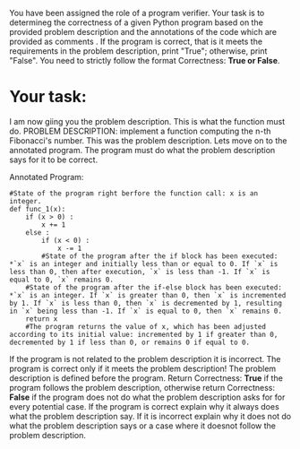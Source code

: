 
You have been assigned the role of a program verifier. Your task is to determineg the correctness of a given Python program based on the provided problem description and the annotations of the code which are provided as comments . If the program is correct, that is it meets the requirements in the problem description, print "True"; otherwise, print "False". You need to strictly follow the format Correctness: **True or False**.

# Your task:
I am now giing you the problem description. This is what the function must do.
PROBLEM DESCRIPTION: implement a function computing the n-th Fibonacci's number.
This was the problem description. Lets move on to the  annotated program. The program must do what the problem description says for it to be correct.

Annotated Program:
```
#State of the program right berfore the function call: x is an integer.
def func_1(x):
    if (x > 0) :
        x += 1
    else :
        if (x < 0) :
            x -= 1
        #State of the program after the if block has been executed: *`x` is an integer and initially less than or equal to 0. If `x` is less than 0, then after execution, `x` is less than -1. If `x` is equal to 0, `x` remains 0.
    #State of the program after the if-else block has been executed: *`x` is an integer. If `x` is greater than 0, then `x` is incremented by 1. If `x` is less than 0, then `x` is decremented by 1, resulting in `x` being less than -1. If `x` is equal to 0, then `x` remains 0.
    return x
    #The program returns the value of x, which has been adjusted according to its initial value: incremented by 1 if greater than 0, decremented by 1 if less than 0, or remains 0 if equal to 0.

```
If the program is not related to the problem description it is incorrect.
The program is correct only if it meets the problem description! The problem description is defined before the program.  Return Correctness: **True** if the program follows the problem description, otherwise return Correctness: **False** if the program does not do what the problem description asks for for every potential case.
If the program is correct explain why it always does what the problem description say. If it is incorrect explain why it does not do what the problem description says or a case where it doesnot follow the problem description.
